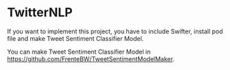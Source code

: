 # TwitterNLP
If you want to implement this project, you have to include Swifter, install pod file and make Tweet Sentiment Classifier Model. 

You can make Tweet Sentiment Classifier Model in https://github.com/FrenteBW/TweetSentimentModelMaker. 

